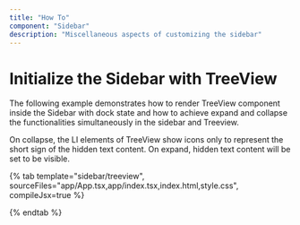 ```yaml
---
title: "How To"
component: "Sidebar"
description: "Miscellaneous aspects of customizing the sidebar"
---
```


# Initialize the Sidebar with TreeView

The following example demonstrates how to render TreeView component inside the Sidebar with dock state and how to achieve expand and collapse the functionalities simultaneously in the sidebar and Treeview.

On collapse, the LI elements of TreeView show icons only to represent the short sign of the hidden text content. On expand, hidden text content will be set to be visible.

{% tab template="sidebar/treeview", sourceFiles="app/App.tsx,app/index.tsx,index.html,style.css",  compileJsx=true %}

{% endtab %}